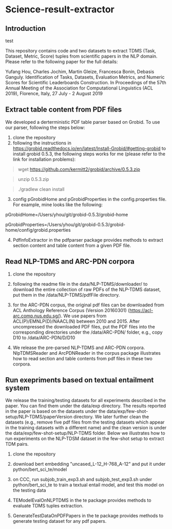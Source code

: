 # Science-result-extractor

## Introduction 
test

This repository contains code and two datasets to extract TDMS (Task, Dataset, Metric, Score) tuples from scientific papers in the NLP domain. Please refer to the following paper for the full details:

Yufang Hou, Charles Jochim, Martin Gleize, Francesca Bonin, Debasis Ganguly. Identification of Tasks, Datasets, Evaluation Metrics, and Numeric Scores for Scientific Leaderboards Construction. In Proceedings of the 57th Annual Meeting of the Association for Computational Linguistics (ACL 2019), Florence, Italy, 27 July - 2 August 2019

## Extract table content from PDF files

We developed a derterministic PDF table parser based on Grobid. To use our parser, following the steps below:

1) clone the repository
2) following the instructions in https://grobid.readthedocs.io/en/latest/Install-Grobid/#getting-grobid to install grobid 0.5.3, the following steps works for me (please refer to the link for installation problems):

> wget https://github.com/kermitt2/grobid/archive/0.5.3.zip

> unzip 0.5.3.zip

> ./gradlew clean install

3) config pGrobidHome and pGrobidProperties in the config.properties file. For example, mine looks like the following:

pGrobidHome=/Users/yhou/git/grobid-0.5.3/grobid-home

pGrobidProperties=/Users/yhou/git/grobid-0.5.3/grobid-home/config/grobid.properties 

4) PdfInfoExtractor in the pdfparser package provides methods to extract section content and table content from a given PDF file.


## Read NLP-TDMS and ARC-PDN corpora 

1) clone the repository 

2) following the readme file in the data/NLP-TDMS/downloader/ to download the entire collection of raw PDFs of the NLP-TDMS dataset, put them in the /data/NLP-TDMS/pdfFile directory.

3) for the ARC-PDN corpus, the original pdf files can be downloaded from ACL Anthology Reference Corpus (Version 20160301) (https://acl-arc.comp.nus.edu.sg/). We use papers from ACL(P)/EMNLP(D)/NAACL(N) between 2010 and 2015. After uncompressed the downloaded PDF files, put the PDF files into the corresponding directories under the /data/ARC-PDN/ folder, e.g., copy D10 to /data/ARC-PDN/D/D10

4) We release the pre-parsed NLP-TDMS and ARC-PDN corpora. NlpTDMSReader and ArcPDNReader in the corpus package illustrates how to read section and table contents from pdf files in these two corpora. 


## Run exepriments based on textual entailment system

We release the training/testing datasets for all experiments described in the paper. You can find them under the data/exp directory. The results reported in the paper is based on the datasets under the data/exp/few-shot-setup/NLP-TDMS/paperVersion directory. We later further clean the datasets (e.g., remove five pdf files from the testing datasets which appear in the training datasets with a different name) and the clean version is under the data/exp/few-shot-setup/NLP-TDMS folder. Below we illustrates how to run experiments on the NLP-TDSM dataset in the few-shot setup to extract TDM pairs. 


1) clone the repository

2) download bert embedding "uncased_L-12_H-768_A-12" and put it under python/bert_sci_te/model

3) on CCC, run subjob_train_exp3.sh and subjob_test_exp3.sh under python/bert_sci_te to train a textual entail model, and test this model on the testing data

4) TEModelEvalOnNLPTDMS in the te package provides methods to evaluate TDMS tuples extraction.

5) GenerateTestDataOnPDFPapers in the te package provides methods to generate testing dataset for any pdf papers.
